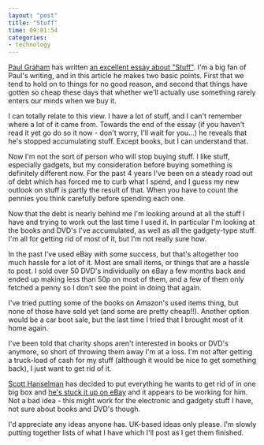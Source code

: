 ```yaml
---
layout: "post"
title: "Stuff"
time: 09:01:54
categories: 
- technology
---
```

<p><a href="http://www.paulgraham.com/">Paul Graham</a> has written <a href="http://www.paulgraham.com/stuff.html">an excellent essay about "Stuff"</a>. I'm a big fan of Paul's writing, and in this article he makes two basic points. First that we tend to hold on to things for no good reason, and second that things have gotten so cheap these days that whether we'll actually use something rarely enters our minds when we buy it.</p> <p>I can totally relate to this view. I have a lot of stuff, and I can't remember where a lot of it came from. Towards the end of the essay (if you haven't read it yet go do so it now - don't worry, I'll wait for you...) he reveals that he's stopped accumulating stuff. Except books, but I can understand that.</p> <p>Now I'm not the sort of person who will stop buying stuff. I like stuff, especially gadgets, but my consideration before buying something is definitely different now. For the past 4 years I've been on a steady road out of debt which has forced me to curb what I spend, and I guess my new outlook on stuff is partly the result of that. When you have to count the pennies you think carefully before spending each one.</p> <p>Now that the debt is nearly behind me I'm looking around at all the stuff I have and trying to work out the last time I used it. In particular I'm looking at the books and DVD's I've accumulated, as well as all the gadgety-type stuff. I'm all for getting rid of most of it, but I'm not really sure how.</p> <p>In the past I've used eBay with some success, but that's altogether too much hassle for a lot of it. Most are small items, or things that are&nbsp;a hassle to post. I sold over 50 DVD's individually on eBay&nbsp;a few months back and ended up making less than 50p on most of them, and a few of them only fetched a penny so I don't see the point in doing that again.</p> <p>I've tried putting some of the books on Amazon's used items thing, but none of those have sold yet (and some are pretty cheap!!). Another option would be a car boot sale, but the last time I tried that I brought most of it home again.</p> <p>I've been told that charity shops aren't interested in books or DVD's anymore, so short of throwing them away I'm at a loss. I'm not after getting a truck-load of cash for my stuff (although it would be nice to get something back), I just want to get rid of it.</p> <p><a href="http://www.hanselman.com/blog/TheGreatGeekGadgetGiveawayGrabBagErAuction.aspx">Scott Hanselman</a> has decided to put everything he wants to get rid of in one big box and <a href="http://cgi.ebay.com/ws/eBayISAPI.dll?ViewItem&amp;item=290145914057">he's stuck it up on eBay</a>&nbsp;and it appears to be working for him. Not a bad idea - this might work for the electronic and gadgety stuff I have, not sure about books and DVD's though.</p> <p>I'd appreciate any ideas anyone has. UK-based ideas only please. I'm slowly putting together lists of what I have which I'll post as I get them finished.</p>